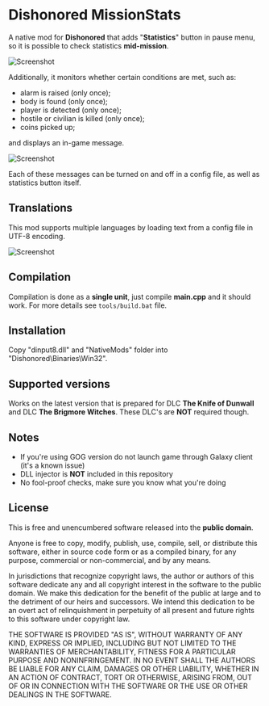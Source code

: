 # Dishonored MissionStats
A native mod for **Dishonored** that adds "**Statistics**" button in pause menu, so it is possible to check statistics **mid-mission**.

![Screenshot](https://staticdelivery.nexusmods.com/mods/802/images/17/17-1575764585-1536986851.png)

Additionally, it monitors whether certain conditions are met, such as:

* alarm is raised (only once);
* body is found (only once);
* player is detected (only once);
* hostile or civilian is killed (only once);
* coins picked up;

and displays an in-game message.

![Screenshot](https://staticdelivery.nexusmods.com/mods/802/images/17/17-1575764636-1730046211.png)

Each of these messages can be turned on and off in a config file, as well as statistics button itself.

## Translations
This mod supports multiple languages by loading text from a config file in UTF-8 encoding.

![Screenshot](https://staticdelivery.nexusmods.com/mods/802/images/19/19-1576647033-548186625.png)

## Compilation
Compilation is done as a **single unit**, just compile **main.cpp** and it should work.
For more details see `tools/build.bat` file.

## Installation
Copy "dinput8.dll" and "NativeMods" folder into "Dishonored\Binaries\Win32".

## Supported versions
Works on the latest version that is prepared for DLC **The Knife of Dunwall** and DLC **The Brigmore Witches**.
These DLC's are **NOT** required though.

## Notes
* If you're using GOG version do not launch game through Galaxy client (it's a known issue)
* DLL injector is **NOT** included in this repository
* No fool-proof checks, make sure you know what you're doing

## License
This is free and unencumbered software released into the **public domain**.

Anyone is free to copy, modify, publish, use, compile, sell, or
distribute this software, either in source code form or as a compiled
binary, for any purpose, commercial or non-commercial, and by any
means.

In jurisdictions that recognize copyright laws, the author or authors
of this software dedicate any and all copyright interest in the
software to the public domain. We make this dedication for the benefit
of the public at large and to the detriment of our heirs and
successors. We intend this dedication to be an overt act of
relinquishment in perpetuity of all present and future rights to this
software under copyright law.

THE SOFTWARE IS PROVIDED "AS IS", WITHOUT WARRANTY OF ANY KIND,
EXPRESS OR IMPLIED, INCLUDING BUT NOT LIMITED TO THE WARRANTIES OF
MERCHANTABILITY, FITNESS FOR A PARTICULAR PURPOSE AND NONINFRINGEMENT.
IN NO EVENT SHALL THE AUTHORS BE LIABLE FOR ANY CLAIM, DAMAGES OR
OTHER LIABILITY, WHETHER IN AN ACTION OF CONTRACT, TORT OR OTHERWISE,
ARISING FROM, OUT OF OR IN CONNECTION WITH THE SOFTWARE OR THE USE OR
OTHER DEALINGS IN THE SOFTWARE.
